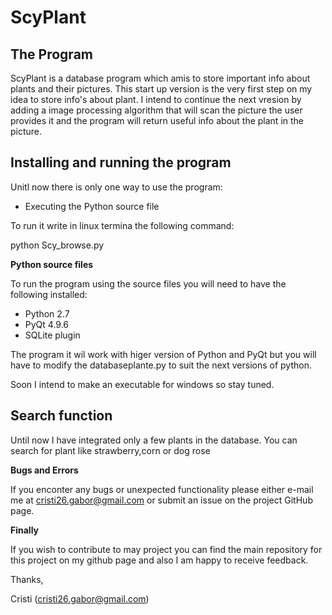 # ScyPlant
## The Program 

ScyPlant is a database program which amis to store important info about plants and their pictures. This start up version is the very first step on my idea to store info's about plant. I intend to continue the next vresion by adding a image processing algorithm that will scan the picture the user provides it and the program 
will return useful info about the plant in the picture. 

## Installing and running the program 

Unitl now there is only one way to use the program:

- Executing the Python source file


To run it write in linux termina the following command:

 python Scy_browse.py

<b> Python source files </b>

To run the program using the source files you will need to have the following installed:

- Python 2.7
- PyQt 4.9.6
- SQLite plugin

The program it wil work with higer version of Python and PyQt but you will have to modify 
the databaseplante.py to suit the next versions of python. 

Soon I intend to make an executable for windows so stay tuned.

## Search function

Until now I have integrated only a few plants in the database.
You can search for plant like strawberry,corn or dog rose
 
<b> Bugs and Errors </b>

If you enconter any bugs or unexpected functionality please either e-mail me at 
cristi26.gabor@gmail.com or submit an issue on the project GitHub page.

<b> Finally </b>

If you wish to contribute to may project you can find the main repository for this project on my github page and also I am happy
to receive feedback. 

Thanks, 

Cristi (cristi26.gabor@gmail.com)
